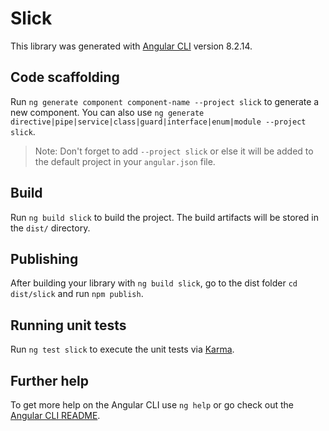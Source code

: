 # Slick

This library was generated with [Angular CLI](https://github.com/angular/angular-cli) version 8.2.14.

## Code scaffolding

Run `ng generate component component-name --project slick` to generate a new component. You can also use `ng generate directive|pipe|service|class|guard|interface|enum|module --project slick`.
> Note: Don't forget to add `--project slick` or else it will be added to the default project in your `angular.json` file. 

## Build

Run `ng build slick` to build the project. The build artifacts will be stored in the `dist/` directory.

## Publishing

After building your library with `ng build slick`, go to the dist folder `cd dist/slick` and run `npm publish`.

## Running unit tests

Run `ng test slick` to execute the unit tests via [Karma](https://karma-runner.github.io).

## Further help

To get more help on the Angular CLI use `ng help` or go check out the [Angular CLI README](https://github.com/angular/angular-cli/blob/master/README.md).
